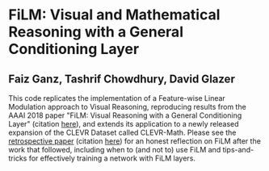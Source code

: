 # FiLM: Visual and Mathematical Reasoning with a General Conditioning Layer

## Faiz Ganz, Tashrif Chowdhury, David Glazer

This code replicates the implementation of a Feature-wise Linear Modulation approach to Visual Reasoning, reproducing results from the AAAI 2018 paper "FiLM: Visual Reasoning with a General Conditioning Layer" (citation [here](https://github.com/ethanjperez/film#film)), and extends its application to a newly released expansion of the CLEVR Dataset called CLEVR-Math. Please see the [retrospective paper](https://ml-retrospectives.github.io/neurips2019/accepted_retrospectives/2019/film/) (citation [here](https://github.com/ethanjperez/film#retrospective-for-film)) for an honest reflection on FiLM after the work that followed, including when to (and not to) use FiLM and tips-and-tricks for effectively training a network with FiLM layers.
